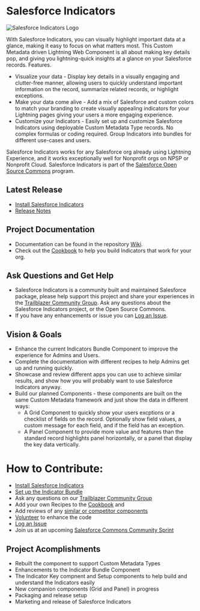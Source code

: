 # Salesforce Indicators
![Salesforce Indicators Logo](https://github.com/SFDO-Community/Salesforce-Indicators/assets/2966583/e1857d0a-c725-4e17-9820-c8c3d7b920ab)

With Salesforce Indicators, you can visually highlight important data at a glance, making it easy to focus on what matters most. This Custom Metadata driven Lightning Web Component is all about making key details pop, and giving you lightning-quick insights at a glance on your Salesforce records. Features.

* Visualize your data - Display key details in a visually engaging and clutter-free manner, allowing users to quickly understand important information on the record, summarize related records, or highlight exceptions.
* Make your data come alive - Add a mix of Salesforce and custom colors to match your branding to create visually appealing indicators for your Lightning pages giving your users a more engaging experience.
* Customize your Indicators - Easily set up and customize Salesforce Indicators using deployable Custom Metadata Type records. No complex formulas or coding required. Group Indicators into bundles for different use-cases and users.
  
Salesforce Indicators works for any Salesforce org already using Lightning Experience, and it works exceptionally well for Nonprofit orgs on NPSP or Nonprofit Cloud.
Salesforce Indicators is part of the [Salesforce Open Source Commons](https://help.salesforce.com/s/articleView?id=sfdo.Innovate_with_OSC.htm&type=5) program.

## Latest Release
* [Install Salesforce Indicators](https://install.salesforce.org/products/indicators)
* [Release Notes](https://github.com/SFDO-Community/Salesforce-Indicators/wiki/Release-Notes)

## Project Documentation
* Documentation can be found in the repository [Wiki](https://github.com/SFDO-Community/Salesforce-Indicators/wiki).
* Check out the [Cookbook](https://github.com/SFDO-Community/Salesforce-Indicators/wiki/Cookbook) to help you build Indicators that work for your org.

## Ask Questions and Get Help
* Salesforce Indicators is a community built and maintained Salesforce package, please help support this project and share your experiences in the [Trailblazer Community Group](https://trailhead.salesforce.com/trailblazer-community/groups/0F94S000000HEDASA4?tab=discussion). Ask any questions about the Salesforce Indicators project, or the Open Source Commons.
* If you have any enhancements or issue you can [Log an Issue](https://github.com/SFDO-Community/Salesforce-Indicators/issues).

## Vision & Goals
* Enhance the current Indicators Bundle Component to improve the experience for Admins and Users.
* Complete the documentation with different recipes to help Admins get up and running quickly.
* Showcase and review different apps you can use to achieve similar results, and show how you will probably want to use Salesforce Indicators anyway.
* Build our planned Components - these components are built on the same Custom Metadata framework and just show the data in different ways:
  * A Grid Component to quickly show your users excptions or a checklist of fields on the record. Optionally show field values, a custom message for each field, and if the field has an exception. 
  * A Panel Component to provide more value and features than the standard record highlights panel horizontally, or a panel that display the key data vertically.

# How to Contribute:
- [Install Salesforce Indicators](https://install.salesforce.org/products/indicators)
- [Set up the Indicator Bundle](https://github.com/SFDO-Community/Salesforce-Indicators/wiki/Indicator-Bundle)
- Ask any questions on our [Trailblazer Community Group](https://trailhead.salesforce.com/trailblazer-community/groups/0F94S000000HEDASA4?tab=discussion)
- Add your own Recipes to the [Cookbook](https://github.com/SFDO-Community/Salesforce-Indicators/wiki/Cookbook) and 
- Add reviews of any [similar or competitor components](https://github.com/SFDO-Community/Salesforce-Indicators/wiki/Other-Apps-and-Components-to-Enhance-Your-Org)
- [Volunteer](https://github.com/SFDO-Community/Salesforce-Indicators/wiki/How-to-Volunteer) to enhance the code
- [Log an Issue](https://github.com/SFDO-Community/Salesforce-Indicators/issues)
- Join us at an upcoming [Salesforce Commons Community Sprint](https://trailhead.salesforce.com/trailblazer-community/groups/0F94S000000GwVK?tab=discussion)

## Project Acomplishments
* Rebuilt the component to support Custom Metadata Types
* Enhancements to the Indicator Bundle Component
* The Indicator Key compnent and Setup components to help build and understand the Indicators easily
* New companion components (Grid and Panel) in progress
* Packaging and release setup
* Marketing and release of Salesforce Indicators

